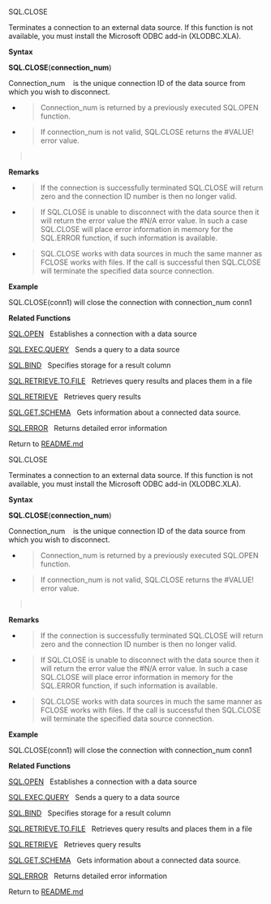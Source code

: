 SQL.CLOSE

Terminates a connection to an external data source. If this function is
not available, you must install the Microsoft ODBC add-in (XLODBC.XLA).

**Syntax**

**SQL.CLOSE**(**connection\_num**)

Connection\_num    is the unique connection ID of the data source from
which you wish to disconnect.

  - > Connection\_num is returned by a previously executed SQL.OPEN
    > function.

  - > If connection\_num is not valid, SQL.CLOSE returns the \#VALUE\!
    > error value.

>  

**Remarks**

  - > If the connection is successfully terminated SQL.CLOSE will return
    > zero and the connection ID number is then no longer valid.

  - > If SQL.CLOSE is unable to disconnect with the data source then it
    > will return the error value the \#N/A error value. In such a case
    > SQL.CLOSE will place error information in memory for the SQL.ERROR
    > function, if such information is available.

  - > SQL.CLOSE works with data sources in much the same manner as
    > FCLOSE works with files. If the call is successful then SQL.CLOSE
    > will terminate the specified data source connection.

**Example**

SQL.CLOSE(conn1) will close the connection with connection\_num conn1

**Related Functions**

[SQL.OPEN](SQL.OPEN.md)   Establishes a connection with a data source

[SQL.EXEC.QUERY](SQL.EXEC.QUERY.md)   Sends a query to a data source

[SQL.BIND](SQL.BIND.md)   Specifies storage for a result column

[SQL.RETRIEVE.TO.FILE](SQL.RETRIEVE.TO.FILE.md)   Retrieves query results and places them in a file

[SQL.RETRIEVE](SQL.RETRIEVE.md)   Retrieves query results

[SQL.GET.SCHEMA](SQL.GET.SCHEMA.md)   Gets information about a connected data source.

[SQL.ERROR](SQL.ERROR.md)   Returns detailed error information



Return to [README.md](README.md)

SQL.CLOSE

Terminates a connection to an external data source. If this function is
not available, you must install the Microsoft ODBC add-in (XLODBC.XLA).

**Syntax**

**SQL.CLOSE**(**connection\_num**)

Connection\_num    is the unique connection ID of the data source from
which you wish to disconnect.

  - > Connection\_num is returned by a previously executed SQL.OPEN
    > function.

  - > If connection\_num is not valid, SQL.CLOSE returns the \#VALUE\!
    > error value.

>  

**Remarks**

  - > If the connection is successfully terminated SQL.CLOSE will return
    > zero and the connection ID number is then no longer valid.

  - > If SQL.CLOSE is unable to disconnect with the data source then it
    > will return the error value the \#N/A error value. In such a case
    > SQL.CLOSE will place error information in memory for the SQL.ERROR
    > function, if such information is available.

  - > SQL.CLOSE works with data sources in much the same manner as
    > FCLOSE works with files. If the call is successful then SQL.CLOSE
    > will terminate the specified data source connection.

**Example**

SQL.CLOSE(conn1) will close the connection with connection\_num conn1

**Related Functions**

[SQL.OPEN](SQL.OPEN.md)   Establishes a connection with a data source

[SQL.EXEC.QUERY](SQL.EXEC.QUERY.md)   Sends a query to a data source

[SQL.BIND](SQL.BIND.md)   Specifies storage for a result column

[SQL.RETRIEVE.TO.FILE](SQL.RETRIEVE.TO.FILE.md)   Retrieves query results and places them in a file

[SQL.RETRIEVE](SQL.RETRIEVE.md)   Retrieves query results

[SQL.GET.SCHEMA](SQL.GET.SCHEMA.md)   Gets information about a connected data source.

[SQL.ERROR](SQL.ERROR.md)   Returns detailed error information



Return to [README.md](README.md)

